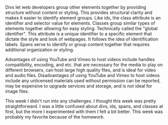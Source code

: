 
Divs let web developers group other elements together by providing structure without content or styling. This provides structural clarity and makes it easier to identify element groups. Like ids, the class attribute is an identifier and selector value for elements. Classes group similar types of elements together allowing for easy styling. Technically called the "global identifier". This attribute is a unique identifier to a specific element that dictate the style and look of webpages. It follows the idea of identification labels. Spans serve to identify or group content together that requires additional organization or styling.

Advantages of using YouTube and Vimeo to host videos include handles compatibility, encoding, and etc. that are necessary for the media to play on different browsers, can host large high quality files, and is ideal for video and audio files. Disadvantages of using YouTube and Vimeo to host videos include any unlicensed materials used without permission can be reported, may be expensive to upgrade services and storage, and is not ideal for image files.

This week I didn't run into any challenges. I thought this week was pretty straightforward. I was a little confused about divs, ids, spans, and classes at first, but the more I experimented with them I felt a bit better. This week was probably my favorite because of the homework. 
